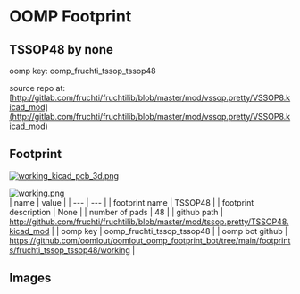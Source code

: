 # OOMP Footprint  
## TSSOP48  by none  
  
oomp key: oomp_fruchti_tssop_tssop48  
  
source repo at: [http://gitlab.com/fruchti/fruchtilib/blob/master/mod/vssop.pretty/VSSOP8.kicad_mod](http://gitlab.com/fruchti/fruchtilib/blob/master/mod/vssop.pretty/VSSOP8.kicad_mod)  
## Footprint  
  
[![working_kicad_pcb_3d.png](working_kicad_pcb_3d_600.png)](working_kicad_pcb_3d.png)  
  
[![working.png](working_600.png)](working.png)  
| name | value | 
| --- | --- | 
| footprint name | TSSOP48 | 
| footprint description | None | 
| number of pads | 48 | 
| github path | http://github.com/fruchti/fruchtilib/blob/master/mod/tssop.pretty/TSSOP48.kicad_mod | 
| oomp key | oomp_fruchti_tssop_tssop48 | 
| oomp bot github | https://github.com/oomlout/oomlout_oomp_footprint_bot/tree/main/footprints/fruchti_tssop_tssop48/working | 
## Images  
